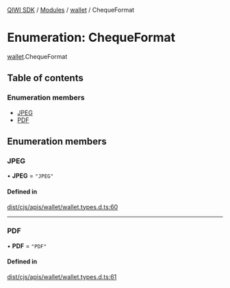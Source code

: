 [QIWI SDK](../README.md) / [Modules](../modules.md) / [wallet](../modules/wallet.md) / ChequeFormat

# Enumeration: ChequeFormat

[wallet](../modules/wallet.md).ChequeFormat

## Table of contents

### Enumeration members

- [JPEG](wallet.ChequeFormat.md#jpeg)
- [PDF](wallet.ChequeFormat.md#pdf)

## Enumeration members

### JPEG

• **JPEG** = `"JPEG"`

#### Defined in

[dist/cjs/apis/wallet/wallet.types.d.ts:60](https://github.com/AlexXanderGrib/node-qiwi-sdk/blob/26a7b1c/dist/cjs/apis/wallet/wallet.types.d.ts#L60)

___

### PDF

• **PDF** = `"PDF"`

#### Defined in

[dist/cjs/apis/wallet/wallet.types.d.ts:61](https://github.com/AlexXanderGrib/node-qiwi-sdk/blob/26a7b1c/dist/cjs/apis/wallet/wallet.types.d.ts#L61)
